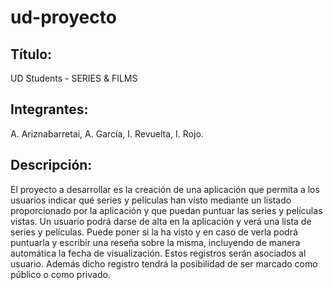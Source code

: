 # ud-proyecto
## **Título:**
UD Students - SERIES & FILMS

## **Integrantes:**
A. Ariznabarretai, A. García, I. Revuelta, I. Rojo.

## **Descripción:**
El proyecto a desarrollar es la creación de una aplicación que permita a  los usuarios indicar qué series y películas han visto mediante un listado proporcionado por la aplicación y que puedan puntuar las series y películas vistas. Un usuario podrá darse de alta en la aplicación y verá una lista de series y películas. Puede poner si la ha visto y en caso de verla podrá puntuarla y escribir una reseña sobre la misma, incluyendo de manera automática la fecha de visualización.
Estos registros serán asociados al usuario. Además dicho registro tendrá  la posibilidad de ser marcado como público o como privado.
